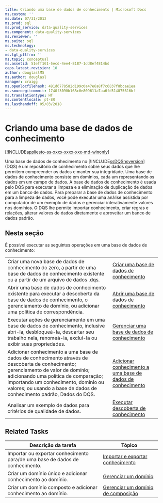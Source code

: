 ```yaml
---
title: Criando uma base de dados de conhecimento | Microsoft Docs
ms.custom: ''
ms.date: 07/31/2012
ms.prod: sql
ms.prod_service: data-quality-services
ms.component: data-quality-services
ms.reviewer: ''
ms.suite: sql
ms.technology:
- data-quality-services
ms.tgt_pltfrm: ''
ms.topic: conceptual
ms.assetid: 51eff161-6ecd-4ee4-8187-1dd8ef4814bd
caps.latest.revision: 10
author: douglaslMS
ms.author: douglasl
manager: craigg
ms.openlocfilehash: 491d6778582d199c0a47e6a8f7c6837f8bcae1ea
ms.sourcegitcommit: 1740f3090b168c0e809611a7aa6fd514075616bf
ms.translationtype: HT
ms.contentlocale: pt-BR
ms.lasthandoff: 05/03/2018
---
```

# <a name="building-a-knowledge-base"></a>Criando uma base de dados de conhecimento

[!INCLUDE[appliesto-ss-xxxx-xxxx-xxx-md-winonly](../includes/appliesto-ss-xxxx-xxxx-xxx-md-winonly.md)]

  Uma base de dados de conhecimento no [!INCLUDE[ssDQSnoversion](../includes/ssdqsnoversion-md.md)] (DQS) é um repositório de conhecimento sobre seus dados que lhe permitem compreender os dados e manter sua integridade. Uma base de dados de conhecimento consiste em domínios, cada um representando os dados em um campo de dados. A base de dados de conhecimento é usada pelo DQS para executar a limpeza e a eliminação de duplicação de dados em um banco de dados. Para preparar a base de dados de conhecimento para a limpeza de dados, você pode executar uma análise assistida por computador de um exemplo de dados e gerenciar interativamente valores nos domínios. O DQS lhe permite importar conhecimento, criar regras e relações, alterar valores de dados diretamente e aproveitar um banco de dados padrão.  
  
## <a name="in-this-section"></a>Nesta seção  
 É possível executar as seguintes operações em uma base de dados de conhecimento:  
  
|||  
|-|-|  
|Criar uma nova base de dados de conhecimento do zero, a partir de uma base de dados de conhecimento existente ou a partir de um arquivo de dados .dqs.|[Criar uma base de dados de conhecimento](../data-quality-services/create-a-knowledge-base.md)|  
|Abrir uma base de dados de conhecimento existente para executar a descoberta da base de dados de conhecimento, o gerenciamento de domínio, ou adicionar uma política de correspondência.|[Abrir uma base de dados de conhecimento](../data-quality-services/open-a-knowledge-base.md)|  
|Executar ações de gerenciamento em uma base de dados de conhecimento, inclusive abri-la, desbloqueá-la, descartar seu trabalho nela, renomeá-la, excluí-la ou exibir suas propriedades.|[Gerenciar uma base de dados de conhecimento](../data-quality-services/manage-a-knowledge-base.md)|  
|Adicionar conhecimento a uma base de dados de conhecimento através de descoberta de conhecimento; gerenciamento de valor de domínio; adicionando uma política de comparação; importando um conhecimento, domínio ou valores; ou usando a base de dados de conhecimento padrão, Dados do DQS.|[Adicionar conhecimento a uma base de dados de conhecimento](../data-quality-services/adding-knowledge-to-a-knowledge-base.md)|  
|Analisar um exemplo de dados para critérios de qualidade de dados.|[Executar descoberta de conhecimento](../data-quality-services/perform-knowledge-discovery.md)|  
  
## <a name="related-tasks"></a>Related Tasks  
  
|Descrição da tarefa|Tópico|  
|----------------------|-----------|  
|Importar ou exportar conhecimento para/de uma base de dados de conhecimento.|[Importar e exportar conhecimento](../data-quality-services/importing-and-exporting-knowledge.md)|  
|Criar um domínio único e adicionar conhecimento ao domínio.|[Gerenciar um domínio](../data-quality-services/managing-a-domain.md)|  
|Criar um domínio composto e adicionar conhecimento ao domínio.|[Gerenciar um domínio de composição](../data-quality-services/managing-a-composite-domain.md)|  
  
  
